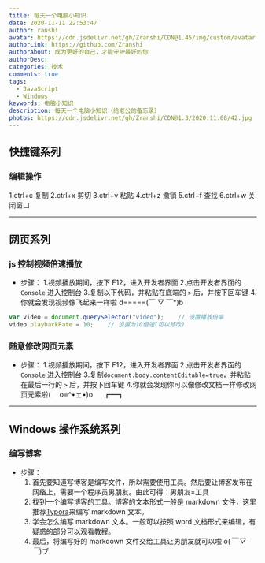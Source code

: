 ```yaml
---
title: 每天一个电脑小知识
date: 2020-11-11 22:53:47
author: ranshi
avatar: https://cdn.jsdelivr.net/gh/Zranshi/CDN@1.45/img/custom/avatar.jpg
authorLink: https://github.com/Zranshi
authorAbout: 成为更好的自己，才能守护最好的你
authorDesc:
categories: 技术
comments: true
tags:
  - JavaScript
  - Windows
keywords: 电脑小知识
description: 每天一个电脑小知识（给老公的备忘录）
photos: https://cdn.jsdelivr.net/gh/Zranshi/CDN@1.3/2020.11.08/42.jpg
---
```


## 快捷键系列

### 编辑操作

1.ctrl+c 复制 2.ctrl+x 剪切 3.ctrl+v 粘贴 4.ctrl+z 撤销 5.ctrl+f 查找 6.ctrl+w 关闭窗口

---

## 网页系列

### js 控制视频倍速播放

- 步骤： 1.视频播放期间，按下 F12，进入开发者界面 2.点击开发者界面的 `Console` 进入控制台 3.复制以下代码，并粘贴在底端的 `>` 后，并按下回车键 4.你就会发现视频像飞起来一样啦 d=====(￣ ▽ ￣\*)b

```JavaScript
var video = document.querySelector("video");    // 设置播放倍率
video.playbackRate = 10;    // 设置为10倍速(可以修改)
```

### 随意修改网页元素

- 步骤： 1.视频播放期间，按下 F12，进入开发者界面 2.点击开发者界面的 `Console` 进入控制台 3.复制`document.body.contentEditable=true`，并粘贴在最后一行的 `>` 后，并按下回车键 4.你就会发现你可以像修改文档一样修改网页元素啦(　 o=^•ェ•)o 　 ┏━┓

---

## Windows 操作系统系列

### 编写博客

- 步骤：
  1. 首先要知道写博客是编写文件，所以需要使用工具。然后要让博客发布在网络上，需要一个程序员男朋友。由此可得：男朋友=工具
  2. 找到一个编写博客的工具。博客的文本形式一般是 markdown 文件，这里推荐[Typora](https://typora.io/)来编写 markdown 文本。
  3. 学会怎么编写 markdown 文本。一般可以按照 word 文档形式来编辑，有疑惑的部分可以观看[教程](https://zranshi.github.io/2020/11/08/markdown%E6%95%99%E7%A8%8B/)。
  4. 最后，将编写好的 markdown 文件交给工具让男朋友就可以啦 o(_￣ ▽ ￣_)ブ
